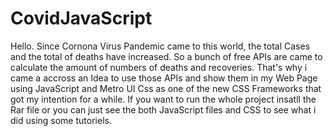 # CovidJavaScript
Hello.
Since Cornona Virus Pandemic came to this world, the total Cases and the total of deaths have increased.
So a bunch of free APIs are came to calculate the amount of numbers of deaths and recoveries.
That's why i came a accross an Idea to use those APIs and show them in my Web Page using JavaScript and Metro UI Css as one of the new CSS Frameworks that got my intention for a while.
If you want to run the whole project insatll the Rar file or you can just see the both JavaScript files and CSS to see what i did using some tutoriels.
